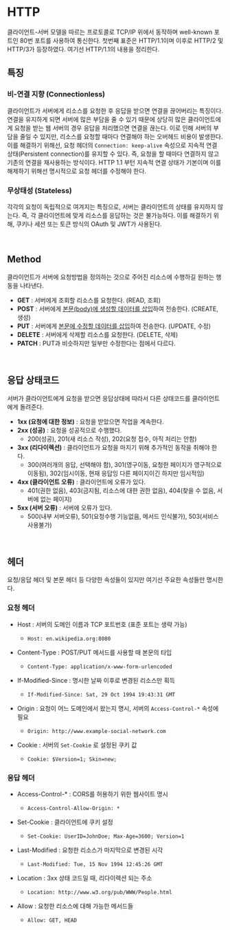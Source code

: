# HTTP

클라이언트-서버 모델을 따르는 프로토콜로 TCP/IP 위에서 동작하며 well-known 포트인 80번 포트를 사용하여 통신한다. 첫번째 표준은 HTTP/1.1이며 이후로 HTTP/2 및 HTTP/3가 등장하였다. 여기선 HTTP/1.1의 내용을 정리한다.

## 특징

### 비-연결 지향 (Connectionless)

클라이언트가 서버에게 리소스를 요청한 후 응답을 받으면 연결을 끊어버리는 특징이다. 연결을 유지하게 되면 서버에 많은 부담을 줄 수 있기 때문에 상당히 많은 클라이언트에게 요청을 받는 웹 서버의 경우 응답을 처리했으면 연결을 끊는다. 이로 인해 서버의 부담을 줄일 수 있지만, 리소스를 요청할 때마다 연결해야 하는 오버헤드 비용이 발생한다. 이를 해결하기 위해선, 요청 헤더의 `Connection: keep-alive` 속성으로 지속적 연결 상태(Persistent connection)를 유지할 수 있다. 즉, 요청을 할 때마다 연결하지 않고 기존의 연결을 재사용하는 방식이다. HTTP 1.1 부턴 지속적 연결 상태가 기본이며 이를 해제하기 위해선 명시적으로 요청 헤더를 수정해야 한다.

### 무상태성 (Stateless)

각각의 요청이 독립적으로 여겨지는 특징으로, 서버는 클라이언트의 상태를 유지하지 않는다. 즉, 각 클라이언트에 맞게 리소스를 응답하는 것은 불가능하다. 이를 해결하기 위해, 쿠키나 세션 또는 토큰 방식의 OAuth 및 JWT가 사용된다.

<br>

## Method

클라이언트가 서버에 요청방법을 정의하는 것으로 주어진 리소스에 수행하길 원하는 행동을 나타낸다.

* **GET** : 서버에게 조회할 리소스를 요청한다. (READ, 조회)
* **POST** : 서버에게 <u>본문(body)에 생성할 데이터를 삽입</u>하여 전송한다. (CREATE, 생성)
* **PUT** : 서버에게 <u>본문에 수정할 데이터를 삽입</u>하여 전송한다. (UPDATE, 수정)
* **DELETE** : 서버에게 삭제할 리소스를 요청한다. (DELETE, 삭제)
* **PATCH** : PUT과 비슷하지만 일부만 수정한다는 점에서 다르다.

<br>

## 응답 상태코드

서버가 클라이언트에게 요청을 받으면 응답상태에 따라서 다른 상태코드를 클라이언트에게 돌려준다.

* **1xx (요청에 대한 정보)** : 요청을 받았으면 작업을 계속한다.
* **2xx (성공)** : 요청을 성공적으로 수행했다.
  * 200(성공), 201(새 리소스 작성), 202(요청 접수, 아직 처리는 안함)
* **3xx (리다이렉션)** : 클라이언트가 요청을 마지기 위해 추가적인 동작을 취해야 한다.
  * 300(여러개의 응답, 선택해야 함), 301(영구이동, 요청한 페이지가 영구적으로 이동됨), 302(임시이동, 현재 응답잉 다른 페이지이긴 하지만 임시적임)
* **4xx (클라이언트 오류)** : 클라이언트에 오류가 있다.
  * 401(권한 없음), 403(금지됨, 리소스에 대한 권한 없음), 404(찾을 수 없음, 서버에 없는 페이지)
* **5xx (서버 오류)** : 서버에 오류가 있다.
  * 500(내부 서버오류), 501(요청수행 기능없음, 메서드 인식불가), 503(서비스 사용불가)

<br>

## 헤더

요청/응답 헤더 및 본문 헤더 등 다양한 속성들이 있지만 여기선 주요한 속성들만 명시한다.

### 요청 헤더

* Host : 서버의 도메인 이름과 TCP 포트번호 (표준 포트는 생략 가능)

  * ```
    Host: en.wikipedia.org:8080
    ```

* Content-Type : POST/PUT 메서드를 사용할 때 본문의 타입

  * ```
    Content-Type: application/x-www-form-urlencoded
    ```

* If-Modified-Since : 명시한 날짜 이후로 변경된 리소스만 획득

  * ```
    If-Modified-Since: Sat, 29 Oct 1994 19:43:31 GMT
    ```

* Origin : 요청이 어느 도메인에서 왔는지 명시, 서버의 `Access-Control-*` 속성에 필요

  * ```
    Origin: http://www.example-social-network.com
    ```

* Cookie : 서버의 `Set-Cookie` 로 설정된 쿠키 값

  * ```
    Cookie: $Version=1; Skin=new;
    ```

### 응답 헤더

* Access-Control-* : CORS를 허용하기 위한 웹사이트 명시

  * ```
    Access-Control-Allow-Origin: *
    ```

* Set-Cookie : 클라이언트에 쿠키 설정

  * ```
    Set-Cookie: UserID=JohnDoe; Max-Age=3600; Version=1
    ```

* Last-Modified : 요청한 리소스가 마지막으로 변경된 시각

  * ```
    Last-Modified: Tue, 15 Nov 1994 12:45:26 GMT
    ```

* Location : 3xx 상태 코드일 때, 리다이렉션 되는 주소

  * ```
    Location: http://www.w3.org/pub/WWW/People.html
    ```

* Allow : 요청한 리소스에 대해 가능한 메서드들

  * ```
    Allow: GET, HEAD
    ```
